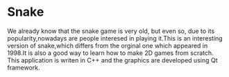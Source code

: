 # Snake

We already know that the snake game is very old, but even so, due to its popularity,nowadays are people interesed in playing it.This is an interesting version of snake,which differs from the orginal one which appeared in 1998.It is also a good way to learn how to make 2D games from scratch.
This application is writen in C++ and the graphics are developed using Qt framework.
